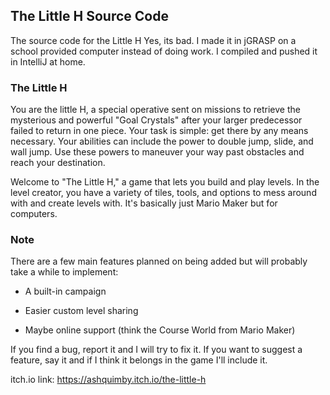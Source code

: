 ## The Little H Source Code

  The source code for the Little H
  Yes, its bad. I made it in jGRASP on a school provided computer instead of doing work. I compiled and pushed it in IntelliJ at home.
  
### The Little H

  You are the little H, a special operative sent on missions to retrieve the mysterious and powerful "Goal Crystals" after your larger predecessor failed to return in one piece. Your task is simple: get there by any means necessary. Your abilities can include the power to double jump, slide, and wall jump. Use these powers to maneuver your way past obstacles and reach your destination.

   Welcome to "The Little H," a game that lets you build and play levels. In the level creator, you have a variety of tiles, tools, and options to mess around with and create levels with. It's basically just Mario Maker but for computers.

### Note

   There are a few main features planned on being added but will probably take a while to implement:

- A built-in campaign

- Easier custom level sharing

- Maybe online support (think the Course World from Mario Maker)

If you find a bug, report it and I will try to fix it. If you want to suggest a feature, say it and if I think it belongs in the game I'll include it.

itch.io link: https://ashquimby.itch.io/the-little-h
